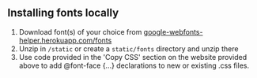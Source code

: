 ## Installing fonts locally

1. Download font(s) of your choice from [google-webfonts-helper.herokuapp.com/fonts](https://google-webfonts-helper.herokuapp.com/fonts) 
1. Unzip in `/static` or create a `static/fonts` directory and unzip there
1. Use code provided in the 'Copy CSS' section on the website provided above to add @font-face {...} declarations to new or existing .css files. 
